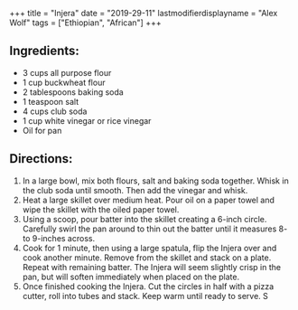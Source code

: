 +++
title = "Injera"
date = "2019-29-11"
lastmodifierdisplayname = "Alex Wolf"
tags = ["Ethiopian", "African"]
+++

## Ingredients:

* 3 cups all purpose flour
* 1 cup buckwheat flour
* 2 tablespoons baking soda
* 1 teaspoon salt
* 4 cups club soda
* 1 cup white vinegar or rice vinegar
* Oil for pan

## Directions:

1. In a large bowl, mix both flours, salt and baking soda together. Whisk in the club soda until smooth. Then add the vinegar and whisk.
2. Heat a large skillet over medium heat. Pour oil on a paper towel and wipe the skillet with the oiled paper towel.
3. Using a scoop, pour batter into the skillet creating a 6-inch circle. Carefully swirl the pan around to thin out the batter until it measures 8- to 9-inches across.
4. Cook for 1 minute, then using a large spatula, flip the Injera over and cook another minute. Remove from the skillet and stack on a plate. Repeat with remaining batter. The Injera will seem slightly crisp in the pan, but will soften immediately when placed on the plate.
5. Once finished cooking the Injera. Cut the circles in half with a pizza cutter, roll into tubes and stack. Keep warm until ready to serve. S